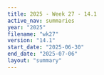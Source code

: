 ```yaml
---
title: 2025 - Week 27 - 14.1
active_nav: summaries
year: "2025"
filename: "wk27"
version: "14.1"
start_date: "2025-06-30"
end_date: "2025-07-06"
layout: "summary"
---
```

